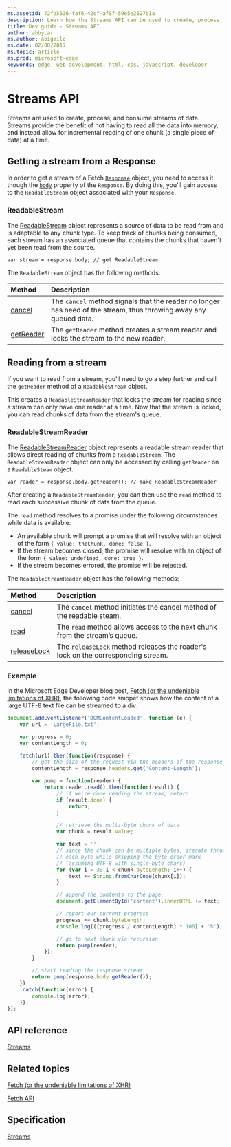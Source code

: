 ```yaml
---
ms.assetid: 72fa5636-faf6-42cf-af8f-59e5e2627b1a
description: Learn how the Streams API can be used to create, process, and consume streams of data.
title: Dev guide - Streams API
author: abbycar
ms.author: abigailc
ms.date: 02/08/2017
ms.topic: article
ms.prod: microsoft-edge
keywords: edge, web development, html, css, javascript, developer
---
```


# Streams API

Streams are used to create, process, and consume streams of data. Streams provide the benefit of not having to read all the data into memory, and instead allow for incremental reading of one chunk (a single piece of data) at a time.



## Getting a stream from a Response

In order to get a stream of a Fetch [`Response`](https://msdn.microsoft.com/library/mt718790) object, you need to access it though the [`body`](https://msdn.microsoft.com/library/mt709131) property of the `Response`. By doing this, you'll gain access to the `ReadableStream` object associated with your `Response`.


### ReadableStream
The [ReadableStream](https://msdn.microsoft.com/library/mt709013) object represents a source of data to be read from and is adaptable to any chunk type. To keep track of chunks being consumed, each stream has an associated queue that contains the chunks that haven't yet been read from the source.

```
var stream = response.body; // get ReadableStream
```

The `ReadableStream` object has the following methods:

Method | Description
:----- | :-------
[cancel](https://msdn.microsoft.com/library/mt709012) | The `cancel` method signals that the reader no longer has need of the stream, thus throwing away any queued data.
[getReader](https://msdn.microsoft.com/library/mt709014) | The `getReader` method creates a stream reader and locks the stream to the new reader.

## Reading from a stream

If you want to read from a stream, you'll need to go a step further and call the `getReader` method of a `ReadableStream` object.

This creates a `ReadableStreamReader` that locks the stream for reading since a stream can only have one reader at a time. Now that the stream is locked, you can read chunks of data from the stream's queue.


### ReadableStreamReader
The [ReadableStreamReader](https://msdn.microsoft.com/library/mt709009) object represents a readable stream reader that allows direct reading of chunks from a `ReadableStream`. The `ReadableStreamReader` object can only be accessed by calling `getReader` on a `ReadableSteam` object.

```
var reader = response.body.getReader(); // make ReadableStreamReader
```

After creating a `ReadableStreamReader`, you can then use the `read` method to read each successive chunk of data from the queue.

The `read` method resolves to a promise under the following circumstances while data is available:
- An available chunk will prompt a promise that will resolve with an object of the form ``{ value: theChunk, done: false }``.
- If the stream becomes closed, the promise will resolve with an object of the form ``{ value: undefined, done: true }``.
- If the stream becomes errored, the promise will be rejected.

The `ReadableStreamReader` object has the following methods:

Method | Description
:----- | :-------
[cancel](https://msdn.microsoft.com/library/mt709008) | The `cancel` method initiates the cancel method of the readable steam.
[read](https://msdn.microsoft.com/library/mt709010) | The `read` method allows access to the next chunk from the stream’s queue.
[releaseLock](https://msdn.microsoft.com/library/mt709011) | The `releaseLock` method releases the reader's lock on the corresponding stream.


### Example

In the Microsoft Edge Developer blog post, [Fetch (or the undeniable limitations of XHR)](https://blogs.windows.com/msedgedev/2016/05/24/fetch-and-xhr-limitations/), the following code snippet shows how the content of a large UTF-8 text file can be streamed to a div:

```javascript
document.addEventListener('DOMContentLoaded', function (e) {
    var url = 'LargeFile.txt';

    var progress = 0;
    var contentLength = 0;

    fetch(url).then(function(response) {
        // get the size of the request via the headers of the response
        contentLength = response.headers.get('Content-Length');

        var pump = function(reader) {
            return reader.read().then(function(result) {
                // if we're done reading the stream, return
                if (result.done) {
                    return;
                }

                // retrieve the multi-byte chunk of data
                var chunk = result.value;

                var text = '';
                // since the chunk can be multiple bytes, iterate through
                // each byte while skipping the byte order mark
                // (assuming UTF-8 with single-byte chars)
                for (var i = 3; i < chunk.byteLength; i++) {
                    text += String.fromCharCode(chunk[i]);
                }

                // append the contents to the page
                document.getElementById('content').innerHTML += text;

                // report our current progress
                progress += chunk.byteLength;
                console.log(((progress / contentLength) * 100) + '%');

                // go to next chunk via recursion
                return pump(reader);
            });
        }

        // start reading the response stream
        return pump(response.body.getReader());
    })
    .catch(function(error) {
        console.log(error);
    });
});
```



## API reference

[Streams](https://msdn.microsoft.com/library/mt709019)

## Related topics
[Fetch (or the undeniable limitations of XHR)](https://blogs.windows.com/msedgedev/2016/05/24/fetch-and-xhr-limitations/#gist36052615)


[Fetch API](./fetch-API.md)

## Specification

[Streams](https://streams.spec.whatwg.org/)
